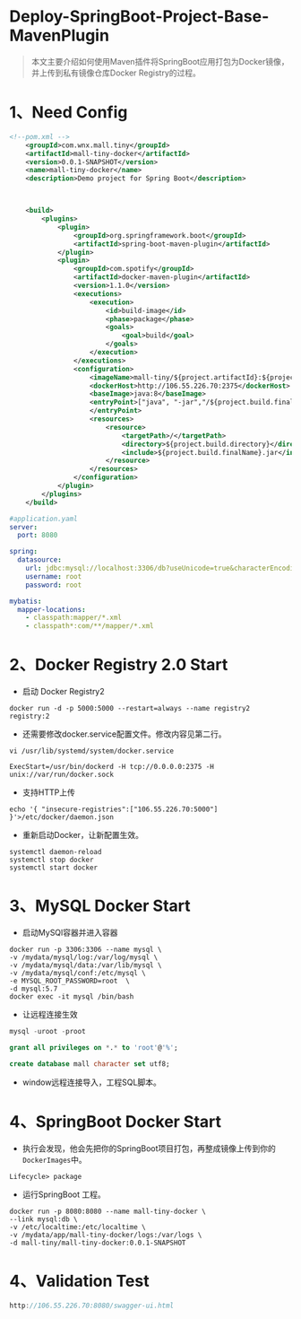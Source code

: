 # Deploy-SpringBoot-Project-Base-MavenPlugin

> 本文主要介绍如何使用Maven插件将SpringBoot应用打包为Docker镜像，并上传到私有镜像仓库Docker Registry的过程。

# 1、Need Config

```xml
<!--pom.xml -->
    <groupId>com.wnx.mall.tiny</groupId>
    <artifactId>mall-tiny-docker</artifactId>
    <version>0.0.1-SNAPSHOT</version>
    <name>mall-tiny-docker</name>
    <description>Demo project for Spring Boot</description>



    <build>
        <plugins>
            <plugin>
                <groupId>org.springframework.boot</groupId>
                <artifactId>spring-boot-maven-plugin</artifactId>
            </plugin>
            <plugin>
                <groupId>com.spotify</groupId>
                <artifactId>docker-maven-plugin</artifactId>
                <version>1.1.0</version>
                <executions>
                    <execution>
                        <id>build-image</id>
                        <phase>package</phase>
                        <goals>
                            <goal>build</goal>
                        </goals>
                    </execution>
                </executions>
                <configuration>
                    <imageName>mall-tiny/${project.artifactId}:${project.version}</imageName>
                    <dockerHost>http://106.55.226.70:2375</dockerHost>
                    <baseImage>java:8</baseImage>
                    <entryPoint>["java", "-jar","/${project.build.finalName}.jar"]
                    </entryPoint>
                    <resources>
                        <resource>
                            <targetPath>/</targetPath>
                            <directory>${project.build.directory}</directory>
                            <include>${project.build.finalName}.jar</include>
                        </resource>
                    </resources>
                </configuration>
            </plugin>
        </plugins>
    </build>
```

```yaml
#application.yaml
server:
  port: 8080

spring:
  datasource:
    url: jdbc:mysql://localhost:3306/db?useUnicode=true&characterEncoding=utf-8&serverTimezone=Asia/Shanghai
    username: root
    password: root

mybatis:
  mapper-locations:
    - classpath:mapper/*.xml
    - classpath*:com/**/mapper/*.xml

```

# 2、Docker Registry 2.0 Start

- 启动 Docker Registry2

```
docker run -d -p 5000:5000 --restart=always --name registry2 registry:2
```

- 还需要修改docker.service配置文件。修改内容见第二行。

```shell
vi /usr/lib/systemd/system/docker.service
```

```
ExecStart=/usr/bin/dockerd -H tcp://0.0.0.0:2375 -H unix://var/run/docker.sock
```

- 支持HTTP上传

```
echo '{ "insecure-registries":["106.55.226.70:5000"] }'>/etc/docker/daemon.json
```

- 重新启动Docker，让新配置生效。

```shell
systemctl daemon-reload
systemctl stop docker
systemctl start docker
```

# 3、MySQL Docker Start

- 启动MySQl容器并进入容器

```shell
docker run -p 3306:3306 --name mysql \
-v /mydata/mysql/log:/var/log/mysql \
-v /mydata/mysql/data:/var/lib/mysql \
-v /mydata/mysql/conf:/etc/mysql \
-e MYSQL_ROOT_PASSWORD=root  \
-d mysql:5.7
docker exec -it mysql /bin/bash
```

- 让远程连接生效

```sql
mysql -uroot -proot

grant all privileges on *.* to 'root'@'%';

create database mall character set utf8;
```

- window远程连接导入，工程SQL脚本。

# 4、SpringBoot Docker Start

- 执行会发现，他会先把你的SpringBoot项目打包，再整成镜像上传到你的`DockerImages`中。

```
Lifecycle> package
```

- 运行SpringBoot 工程。

```shell
docker run -p 8080:8080 --name mall-tiny-docker \
--link mysql:db \
-v /etc/localtime:/etc/localtime \
-v /mydata/app/mall-tiny-docker/logs:/var/logs \
-d mall-tiny/mall-tiny-docker:0.0.1-SNAPSHOT
```

# 4、Validation Test

```javascript
http://106.55.226.70:8080/swagger-ui.html
```

